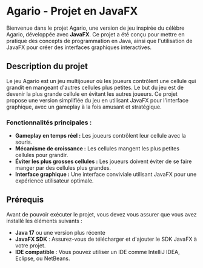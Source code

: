 # Agario - Projet en JavaFX

Bienvenue dans le projet Agario, une version de jeu inspirée du célèbre Agario, développée avec **JavaFX**. Ce projet a été conçu pour mettre en pratique des concepts de programmation en Java, ainsi que l'utilisation de JavaFX pour créer des interfaces graphiques interactives.

## Description du projet

Le jeu Agario est un jeu multijoueur où les joueurs contrôlent une cellule qui grandit en mangeant d'autres cellules plus petites. Le but du jeu est de devenir la plus grande cellule en évitant les autres joueurs. Ce projet propose une version simplifiée du jeu en utilisant JavaFX pour l'interface graphique, avec un gameplay à la fois amusant et stratégique.

### Fonctionnalités principales :
- **Gameplay en temps réel :** Les joueurs contrôlent leur cellule avec la souris.
- **Mécanisme de croissance :** Les cellules mangent les plus petites cellules pour grandir.
- **Éviter les plus grosses cellules :** Les joueurs doivent éviter de se faire manger par des cellules plus grandes.
- **Interface graphique :** Une interface conviviale utilisant JavaFX pour une expérience utilisateur optimale.

## Prérequis

Avant de pouvoir exécuter le projet, vous devez vous assurer que vous avez installé les éléments suivants :

- **Java 17** ou une version plus récente
- **JavaFX SDK** : Assurez-vous de télécharger et d'ajouter le SDK JavaFX à votre projet.
- **IDE compatible** : Vous pouvez utiliser un IDE comme IntelliJ IDEA, Eclipse, ou NetBeans.


   

